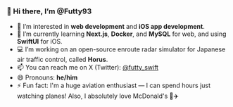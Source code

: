 ### 👋 Hi there, I’m @Futty93

- 👀 I’m interested in **web development** and **iOS app development**.
- 🌱 I’m currently learning **Next.js**, **Docker**, and **MySQL** for web, and using **SwiftUI** for iOS.
- 💻 I’m working on an open-source enroute radar simulator for Japanese air traffic control, called **Horus**.
- 📫 You can reach me on X (Twitter): [@futty_swift](https://twitter.com/futty_swift)
- 😄 Pronouns: **he/him**
- ⚡ Fun fact: I'm a huge aviation enthusiast — I can spend hours just watching planes! Also, I absolutely love McDonald's 🍔✈️

<!---
Futty93/Futty93 is a ✨ special ✨ repository because its `README.md` (this file) appears on your GitHub profile.
You can click the Preview link to take a look at your changes.
--->
